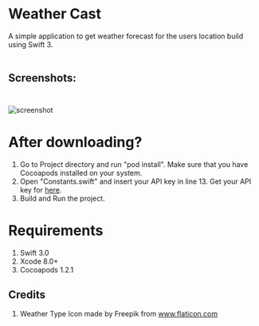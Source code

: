 # Weather Cast

A simple application to get weather forecast for the users location build using Swift 3.<br><br>

## Screenshots: <br><br>
![screenshot](https://user-images.githubusercontent.com/20210939/27738014-db982bf2-5dc7-11e7-9d6a-a126db2e30e3.png)

# After downloading?
1. Go to Project directory and run "pod install". Make sure that you have Cocoapods installed on your system.
2. Open "Constants.swift" and insert your API key in line 13. Get your API key for [here](https://openweathermap.org).
3. Build and Run the project.

# Requirements
1. Swift 3.0
2. Xcode 8.0+
3. Cocoapods 1.2.1

## Credits
1. Weather Type Icon made by Freepik from www.flaticon.com
